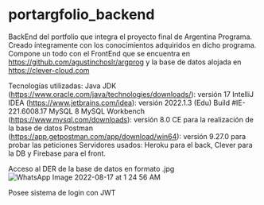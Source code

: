 # portargfolio_backend

BackEnd del portfolio que integra el proyecto final de Argentina Programa.
Creado íntegramente con los conocimientos adquiridos en dicho programa.
Compone un todo con el FrontEnd que se encuentra en https://github.com/agustinchoslr/argprog y la base de datos alojada en https://clever-cloud.com

Tecnologías utilizadas:
Java JDK (https://www.oracle.com/java/technologies/downloads/): versión 17
IntelliJ IDEA (https://www.jetbrains.com/idea): versión 2022.1.3 (Edu) Build #IE-221.6008.17
MySQL 8
MySQL Workbench (https://www.mysql.com/downloads): versión 8.0 CE para la realización de la base de datos
Postman (https://app.getpostman.com/app/download/win64): versión 9.27.0 para probar las peticiones
Servidores usados: Heroku para el back, Clever para la DB y Firebase para el front.

Acceso al DER de la base de datos en formato .jpg
![WhatsApp Image 2022-08-17 at 1 24 56 AM](https://user-images.githubusercontent.com/304371/199145567-5520535e-ac02-4037-8f29-f794154780e5.jpeg)


Posee sistema de login con JWT
